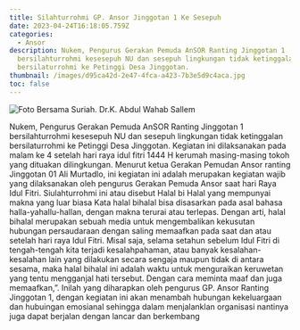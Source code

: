 ```yaml
---
title: Silahturrohmi GP. Ansor Jinggotan 1 Ke Sesepuh
date: 2023-04-24T16:18:05.759Z
categories:
  - Ansor
description: Nukem, Pengurus Gerakan Pemuda AnSOR Ranting Jinggotan 1
  bersilahturrohmi kesesepuh NU dan sesepuh lingkungan tidak ketinggalan
  bersilaturrohmi ke Petinggi Desa Jinggotan.
thumbnail: /images/d95ca42d-2e47-4fca-a423-7b3e5d9c4aca.jpg
toc: false
---
```

![](/images/d95ca42d-2e47-4fca-a423-7b3e5d9c4aca.jpg "Foto Bersama Suriah. Dr.K. Abdul Wahab Sallem")

Nukem, Pengurus Gerakan Pemuda AnSOR Ranting Jinggotan 1 bersilahturrohmi kesesepuh NU dan sesepuh lingkungan tidak ketinggalan bersilaturrohmi ke Petinggi Desa Jinggotan.
Kegiatan ini dilaksanakan pada malam ke 4 setelah hari raya idul fitri 1444 H kerumah masing-masing tokoh yang dituakan dilingkungan. 
Menurut ketua Gerakan Pemudan Ansor ranting Jinggotan 01 Ali Murtadlo, ini kegiatan ini adalah merupakan kegiatan wajib yang dilaksanakan oleh pengurus Gerakan Pemuda Ansor saat hari Raya Idul Fitri.
Siulahturrohmi ini atau disebut Halal bi Halal yang mempunyai makna yang luar biasa Kata halal bihalal bisa disasarkan pada asal bahasa halla-yahallu-hallan, dengan makna terurai atau terlepas. Dengan arti, halal bihalal merupakan sebuah media untuk mengembalikan kekusutan hubungan persaudaraan dengan saling memaafkan pada saat dan atau setelah hari raya Idul Fitri.
 Misal saja, selama setahun sebelum Idul Fitri di tengah-tengah kita terjadi kesalahpahaman, atau banyak kesalahan-kesalahan lain yang dilakukan secara sengaja maupun tidak di antara sesama, maka halal bihalal ini adalah waktu untuk menguraikan keruwetan yang tentu mengganjal hati tersebut. Dengan cara meminta maaf dan juga memaafkan,”.
Inilah yang diharapkan oleh pengurus GP. Ansor Ranting Jinggotan 1, dengan kegiatan ini akan menambah hubungan kekeluargaan dan hubuingan emosianal sehingga dalam menjalanklan organisasi nantinya juga dapat berjalan dengan lancar dan berkembang
